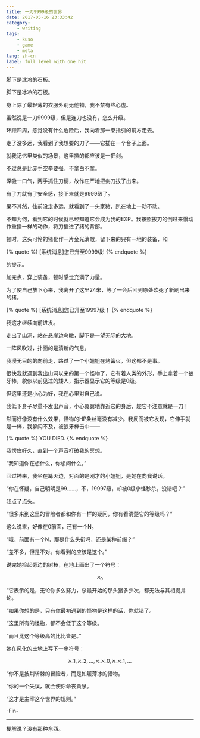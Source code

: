 ```yaml
---
title: 一刀9999级的世界
date: 2017-05-16 23:33:42
category:
    - writing
tags:
    - kuso
    - game
    - meta
lang: zh-cn
label: full level with one hit
---
```

脚下是冰冷的石板。
<!-- excerpt -->

脚下是冰冷的石板。

身上除了最轻薄的衣服外别无他物，我不禁有些心虚。

虽然说是一刀9999级，但是连刀也没有，怎么升级。

环顾四周，感觉没有什么危险后，我向着那一束指引的前方走去。

走了没多远，我看到了我想要的刀了——它插在一个台子上面。

就我记忆里类似的场景，这里插的都应该是一把剑。

不过总是比赤手空拳要强。不拿白不拿。

深吸一口气，两手抓住刀柄，故作庄严地把<del>剑</del>刀拔了出来。

有了刀就有了安全感，接下来就是9999级了。

果不其然，往前没走多远，就看到了一头家猪，趴在地上一动不动。

不知为何，看到它的时候就已经知道它会成为我的EXP。我按照拔刀的倒过来慢动作重播一样的动作，将刀插进了猪的背部。

顿时，这头可怜的猪化作一片金光消散，留下来的只有一地的装备，和

{% quote %}
[系统消息]您已升至9999级!
{% endquote %}

的提示。

加完点，穿上装备，顿时感觉充满了力量。

为了使自己放下心来，我离开了这里24米，等了一会后回到原处砍死了新刷出来的猪。

{% quote %}
[系统消息]您已升至19997级！
{% endquote %}

我这才继续向前进发。

走出了山洞，站在悬崖边鸟瞰，脚下是一望无际的大地。

一阵风吹过，扑面的是清新的气息。

我漫无目的的向前走，路过了一个小姐姐在烤篝火，但这都不是事。

很快我就遇到我出山洞以来的第一个怪物了，它有着人类的外形，手上拿着一个狼牙棒，貌似以前见过的矮人，指示器显示它的等级是0级。

但这里还是小心为好，我在心里对自己说。

我低下身子尽量不发出声音，小心翼翼地靠近它的身后，趁它不注意就是一刀！

然而好像没有什么效果，怪物的HP条丝毫没有减少。我反而被它发现，它伸手就是一棒，我躲闪不及，被狼牙棒击中——

{% quote %}
YOU DIED.
{% endquote %}

我愣住好久，直到一个声音打破我的冥想。

“我知道你在想什么，你想问什么。”

回过神来，我坐在篝火边，对面的是刚才的小姐姐，是她在向我说话。

“你在怀疑，自己明明是99……，不，19997级，却被0级小怪秒杀，没错吧？”

我点了点头。

“很多来到这里的冒险者都和你有一样的疑问，你有看清楚它的等级吗？”

这么说来，好像在0前面，还有一个N。

“哦，前面有一个N，那是什么头衔吗，还是某种前缀？”

“差不多，但是不对。你看到的应该是这个。”

说完她捡起旁边的树枝，在地上画出了一个符号：


$$
\aleph_0
$$


“它表示的是，无论你多么努力，杀最开始的那头猪多少次，都无法与其相提并论。

“如果你想的是，只有你最初遇到的怪物是这样的话，你就错了。

“这里所有的怪物，都不会低于这个等级。

“而且比这个等级高的比比皆是。”

她在风化的土地上写下一串符号：


$$
\aleph\_1,\aleph\_2,\ldots,\aleph\_{\aleph\_0},\aleph\_{\aleph\_1},\ldots
$$


“你不是披荆斩棘的冒险者，而是如履薄冰的猎物。

“你的一个失误，就会使你命丧黄泉。

“这才是主宰这个世界的规则。”

-Fin-

---

梗解说？没有那种东西。
